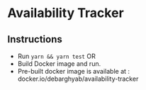 # Availability Tracker

## Instructions
 * Run `yarn && yarn test`
 OR
 * Build Docker image and run.
 * Pre-built docker image is available at : docker.io/debarghyab/availability-tracker 
